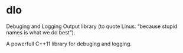 dlo
===

Debuging and Logging Output library (to quote Linus: “because stupid names is what we do best”).

A powerfull C++11 library for debuging and logging.
